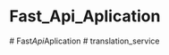 # Fast_Api_Aplication
#   F a s t _ A p i _ A p l i c a t i o n  
 #   t r a n s l a t i o n _ s e r v i c e  
 